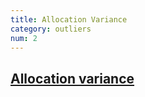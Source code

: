 ```yaml
---
title: Allocation Variance
category: outliers
num: 2
---
```


<a href="#2"><h2>Allocation variance</h2></a>